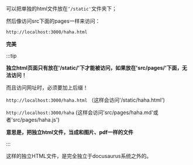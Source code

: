 

可以把单独的html文件放在`‘/static'`文件夹下；

然后像访问src下面的pages一样来访问：



```html
http://localhost:3000/haha.html
```



**完美**



:::tip

**独立html页面只有放在'/static/'下才能被访问，如果放在'src/pages/'下面，无法访问！**

而且访问网址时，必须要加上后缀！  

`http://localhost:3000/haha.html` （这样会访问'/static/haha.html')

`http://localhost:3000/haha` (这样会访问'src/pages/haha.md'或者'src/pages/haha.js')

**意思是，把独立html文件，当成和图片、pdf一样的文件**

:::



这样的独立HTML文件，是完全独立于docusaurus系统之外的。
